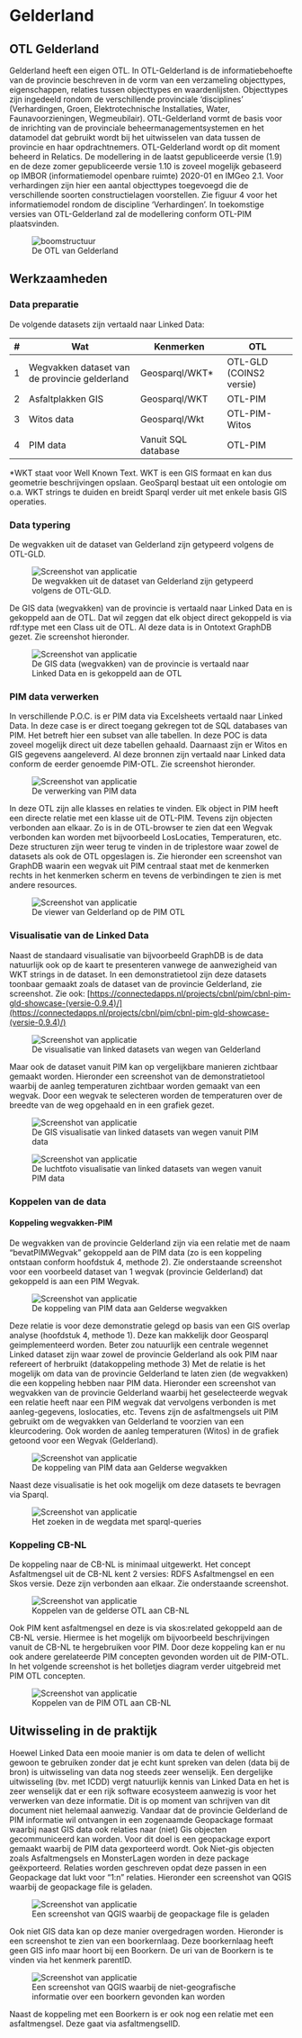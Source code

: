 # Gelderland 


## OTL Gelderland
Gelderland heeft een eigen OTL. In OTL-Gelderland is de informatiebehoefte van de provincie beschreven in de vorm van een verzameling objecttypes, eigenschappen, relaties tussen objecttypes en waardenlijsten. Objecttypes zijn ingedeeld rondom de verschillende provinciale ‘disciplines’ (Verhardingen, Groen, Elektrotechnische Installaties, Water, Faunavoorzieningen, Wegmeubilair). OTL-Gelderland vormt de basis voor de inrichting van de provinciale beheermanagementsystemen en het datamodel dat gebruikt wordt bij het uitwisselen van data tussen de provincie en haar opdrachtnemers. 
OTL-Gelderland wordt op dit moment beheerd in Relatics. De modellering in de laatst gepubliceerde versie (1.9) en de deze zomer gepubliceerde versie 1.10 is zoveel mogelijk gebaseerd op IMBOR (informatiemodel openbare ruimte) 2020-01 en IMGeo 2.1. Voor verhardingen zijn hier een aantal objecttypes toegevoegd die de verschillende soorten constructielagen voorstellen. Zie figuur 4 voor het informatiemodel rondom de discipline ‘Verhardingen’. In toekomstige versies van OTL-Gelderland zal de modellering conform OTL-PIM plaatsvinden.


<figure id="figure">
  <img src="h/media/gelderland_otl.png" alt="boomstructuur" />
  <figcaption>De OTL van Gelderland</figcaption>
</figure>

## Werkzaamheden

### Data preparatie
De volgende datasets zijn vertaald naar Linked Data:

|  #  |  Wat  |  Kenmerken  |  OTL  |
|-----|-----|-----|-----|
|  1  |	Wegvakken dataset van de provincie gelderland  |  Geosparql/WKT*  |  OTL-GLD (COINS2 versie)  |
|  2  |  Asfaltplakken GIS  |  Geosparql/WKT  |  OTL-PIM  |
|  3  |  Witos data  |  Geosparql/Wkt  |  OTL-PIM-Witos  |
|  4  |  PIM data  |  Vanuit SQL database  |  OTL-PIM  |  

*WKT staat voor Well Known Text. WKT is een GIS formaat en kan dus geometrie beschrijvingen opslaan. GeoSparql bestaat uit een ontologie om o.a. WKT strings te duiden en breidt Sparql verder uit met enkele basis GIS operaties.


### Data typering
De wegvakken uit de dataset van Gelderland zijn getypeerd volgens de OTL-GLD. 

<figure id="figure">
  <img src="h/media/data_gelderland.png" alt="Screenshot van applicatie" />
  <figcaption>De wegvakken uit de dataset van Gelderland zijn getypeerd volgens de OTL-GLD. </figcaption>
</figure>

De GIS data (wegvakken) van de provincie is vertaald naar Linked Data en is gekoppeld aan de OTL. Dat wil zeggen dat elk object direct gekoppeld is via rdf:type met een Class uit de OTL. Al deze data is in Ontotext GraphDB gezet. Zie screenshot hieronder.

<figure id="figure">
  <img src="h/media/gisdata_gelderland.png" alt="Screenshot van applicatie" />
  <figcaption>De GIS data (wegvakken) van de provincie is vertaald naar Linked Data en is gekoppeld aan de OTL</figcaption>
</figure>

### PIM data verwerken
In verschillende P.O.C. is er PIM data via Excelsheets vertaald naar Linked Data. In deze case is er direct toegang gekregen tot de SQL databases van PIM. Het betreft hier een subset van alle tabellen. In deze POC is data zoveel mogelijk direct uit deze tabellen gehaald. Daarnaast zijn er Witos en GIS gegevens aangeleverd. Al deze bronnen zijn vertaald naar Linked data conform de eerder genoemde PIM-OTL. Zie screenshot hieronder. 


<figure id="figure">
  <img src="h/media/pim_data_gelderland.png" alt="Screenshot van applicatie" />
  <figcaption>De verwerking van PIM data</figcaption>
</figure>


In deze OTL zijn alle klasses en relaties te vinden. Elk object in PIM heeft een directe relatie met een klasse uit de OTL-PIM. Tevens zijn objecten verbonden aan elkaar. Zo is in de OTL-browser te zien dat een Wegvak verbonden kan worden met bijvoorbeeld LosLocaties, Temperaturen, etc. Deze structuren zijn weer terug te vinden in de triplestore waar zowel de datasets als ook de OTL opgeslagen is. Zie hieronder een screenshot van GraphDB waarin een wegvak uit PIM centraal staat met de kenmerken rechts in het kenmerken scherm en tevens de verbindingen te zien is met andere resources.

<figure id="figure">
  <img src="h/media/pim_viewer_gelderland.png" alt="Screenshot van applicatie" />
  <figcaption>De viewer van Gelderland op de PIM OTL</figcaption>
</figure>

### Visualisatie van de Linked Data

Naast de standaard visualisatie van bijvoorbeeld GraphDB is de data natuurlijk ook op de kaart te presenteren vanwege de aanwezigheid van WKT strings in de dataset. In een demonstratietool zijn deze datasets toonbaar gemaakt zoals de dataset van de provincie Gelderland, zie screenshot. 
Zie ook:  [https://connectedapps.nl/projects/cbnl/pim/cbnl-pim-gld-showcase-(versie-0.9.4)/](https://connectedapps.nl/projects/cbnl/pim/cbnl-pim-gld-showcase-(versie-0.9.4)/)


<figure id="figure">
  <img src="h/media/visualisatie_wegdata_gelderland.png" alt="Screenshot van applicatie" />
  <figcaption>De visualisatie van linked datasets van wegen van Gelderland</figcaption>
</figure>

Maar ook de dataset vanuit PIM kan op vergelijkbare manieren zichtbaar gemaakt worden. Hieronder een screenshot van de demonstratietool waarbij de aanleg temperaturen zichtbaar worden gemaakt van een wegvak. Door een wegvak te selecteren worden de temperaturen over de breedte van de weg opgehaald en in een grafiek gezet. 

<figure id="figure">
  <img src="h/media/visualisatie_pimdata_gelderland.png" alt="Screenshot van applicatie" />
  <figcaption>De GIS visualisatie van linked datasets van wegen vanuit PIM data</figcaption>
</figure>

<figure id="figure">
  <img src="h/media/visualisatie_pimdata_gelderland2.png" alt="Screenshot van applicatie" />
  <figcaption>De luchtfoto visualisatie van linked datasets van wegen vanuit PIM data</figcaption>
</figure>

### Koppelen van de data


#### Koppeling wegvakken-PIM
De wegvakken van de provincie Gelderland zijn via een relatie met de naam “bevatPIMWegvak” gekoppeld aan de PIM data (zo is een koppeling ontstaan conform hoofdstuk 4, methode 2). Zie onderstaande screenshot voor een voorbeeld dataset van 1 wegvak (provincie Gelderland) dat gekoppeld is aan een PIM Wegvak.

<figure id="figure">
  <img src="h/media/koppeling_gelderland_pimdata.png" alt="Screenshot van applicatie" />
  <figcaption>De koppeling van PIM data aan Gelderse wegvakken</figcaption>
</figure>

Deze relatie is voor deze demonstratie gelegd op basis van een GIS overlap analyse (hoofdstuk 4, methode 1). Deze kan makkelijk door Geosparql geimplementeerd worden. Beter zou natuurlijk een centrale wegennet Linked dataset zijn waar zowel de provincie Gelderland als ook PIM naar refereert of herbruikt (datakoppeling methode 3)
Met de relatie is het mogelijk om data van de provincie Gelderland te laten zien (de wegvakken) die een koppeling hebben naar PIM data. Hieronder een screenshot van wegvakken van de provincie Gelderland waarbij het geselecteerde wegvak een relatie heeft naar een PIM wegvak dat vervolgens verbonden is met aanleg-gegevens,  loslocaties, etc. Tevens zijn de asfaltmengsels uit PIM gebruikt om de wegvakken van Gelderland te voorzien van een kleurcodering. Ook worden de aanleg temperaturen (Witos) in de grafiek getoond voor een Wegvak (Gelderland).

<figure id="figure">
  <img src="h/media/visualisatie_koppeling_gelderland_pimdata.png" alt="Screenshot van applicatie" />
  <figcaption>De koppeling van PIM data aan Gelderse wegvakken</figcaption>
</figure>

Naast deze visualisatie is het ook mogelijk om deze datasets te bevragen via Sparql. 

<figure id="figure">
  <img src="h/media/sparql-queries_gelderland.png" alt="Screenshot van applicatie" />
  <figcaption>Het zoeken in de wegdata met sparql-queries</figcaption>
</figure>

### Koppeling CB-NL
De koppeling naar de CB-NL is minimaal uitgewerkt. Het concept Asfaltmengsel uit de CB-NL kent 2 versies: RDFS Asfaltmengsel en een Skos versie. Deze zijn verbonden aan elkaar. Zie onderstaande screenshot.

<figure id="figure">
  <img src="h/media/cbnl-koppeling_gelderland.png" alt="Screenshot van applicatie" />
  <figcaption>Koppelen van de gelderse OTL aan CB-NL</figcaption>
</figure>

Ook PIM kent asfaltmengsel en deze is via skos:related gekoppeld aan de CB-NL versie. Hiermee is het mogelijk om bijvoorbeeld beschrijvingen vanuit de CB-NL te hergebruiken voor PIM. Door deze koppeling kan er nu ook andere gerelateerde PIM concepten gevonden worden uit de PIM-OTL. In het volgende screenshot is het bolletjes diagram verder uitgebreid met PIM OTL concepten.

<figure id="figure">
  <img src="h/media/cbnl-koppeling_pim.png" alt="Screenshot van applicatie" />
  <figcaption>Koppelen van de PIM OTL aan CB-NL</figcaption>
</figure>

## Uitwisseling in de praktijk
Hoewel Linked Data een mooie manier is om data te delen of wellicht gewoon te gebruiken zonder dat je echt kunt spreken van delen (data bij de bron) is uitwisseling van data nog steeds zeer wenselijk. Een dergelijke uitwisseling (bv. met ICDD) vergt natuurlijk kennis van Linked Data en het is zeer wenselijk dat er een rijk software ecosysteem aanwezig is voor het verwerken van deze informatie. Dit is op moment van schrijven van dit document niet helemaal aanwezig. Vandaar dat de provincie Gelderland de PIM informatie wil ontvangen in een zogenaamde Geopackage formaat waarbij naast GIS data ook relaties naar (niet) Gis objecten gecommuniceerd kan worden.
Voor dit doel is een geopackage export gemaakt waarbij de PIM data gexporteerd wordt. Ook Niet-gis objecten zoals Asfaltmengsels en MonsterLagen worden in deze package geëxporteerd. Relaties worden geschreven opdat deze passen in een Geopackage dat lukt voor “1:n” relaties. 
Hieronder een screenshot van QGIS waarbij de geopackage file is geladen. 

<figure id="figure">
  <img src="h/media/geopackage_qgis.png" alt="Screenshot van applicatie" />
  <figcaption>Een screenshot van QGIS waarbij de geopackage file is geladen</figcaption>
</figure>

Ook niet GIS data kan op deze manier overgedragen worden. Hieronder is een screenshot te zien van een boorkernlaag. Deze boorkernlaag heeft geen GIS info maar hoort bij een Boorkern. De uri van de Boorkern is te vinden via het kenmerk parentID. 

<figure id="figure">
  <img src="h/media/boorkern_koppeling.png" alt="Screenshot van applicatie" />
  <figcaption>Een screenshot van QGIS waarbij de niet-geografische informatie over een boorkern gevonden kan worden</figcaption>
</figure>

Naast de koppeling met een Boorkern is er ook nog een relatie met een asfaltmengsel. Deze gaat via asfaltmengselID.


